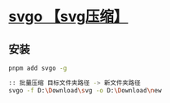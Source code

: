 # [svgo 【svg压缩】](https://github.com/svg/svgo)

## 安装
```bash
pnpm add svgo -g

:: 批量压缩 目标文件夹路径 -> 新文件夹路径
svgo -f D:\Download\svg -o D:\Download\new
```
